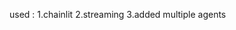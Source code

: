 <!-- to check we use uv run chainlit run main.py -w  -->
<!-- here -w means ham koi bh changes krenge to wo real time me run hoga -->
used :
1.chainlit
2.streaming
3.added multiple agents